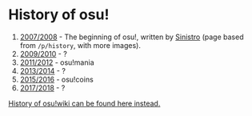 # History of osu!

1. [2007/2008](/wiki/History_of_osu!/1 "2007/2008") - The beginning of osu!, written by [Sinistro](http://osu.ppy.sh/u/Sinistro "Sinistro") (page based from ``/p/history``, with more images).
2. [2009/2010](/wiki/History_of_osu!/2 "2009/2010") - ?
3. [2011/2012](/wiki/History_of_osu!/3 "2011/2012") - osu!mania
4. [2013/2014](/wiki/History_of_osu!/4 "2013/2014") - ?
5. [2015/2016](/wiki/History_of_osu!/5 "2015/2016") - osu!coins
6. [2017/2018](/wiki/History_of_osu!/6 "2017/2018") - ?

[History of osu!wiki can be found here instead.](/wiki/History_of_osu!/osu!wiki "osu!wiki history")
